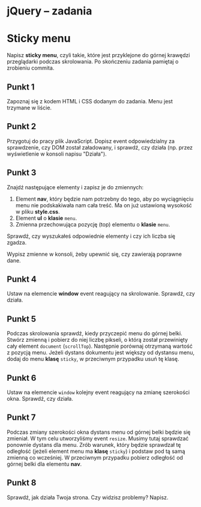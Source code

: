 # jQuery &ndash; zadania
# Sticky menu

Napisz **sticky menu**, czyli takie, które jest przyklejone do górnej krawędzi przeglądarki podczas skrolowania.
Po skończeniu zadania pamiętaj o zrobieniu commita.

## Punkt 1
Zapoznaj się z kodem HTML i CSS dodanym do zadania. Menu jest trzymane w liście.

## Punkt 2
Przygotuj do pracy plik JavaScript. Dopisz event odpowiedzialny za sprawdzenie, czy DOM został załadowany, i sprawdź, czy działa (np. przez wyświetlenie w konsoli napisu "Działa").

## Punkt 3
Znajdź następujące elementy i zapisz je do zmiennych:

1. Element **nav**, który będzie nam potrzebny do tego, aby po wyciągnięciu menu nie podskakiwała nam cała treść. Ma on już ustawioną wysokość w pliku **style.css**.
2. Element **ul** o **klasie** ```menu```.
3. Zmienna przechowująca pozycję (top) elementu o **klasie** ```menu```.

Sprawdź, czy wyszukałeś odpowiednie elementy i czy ich liczba się zgadza.

Wypisz zmienne w konsoli, żeby upewnić się, czy zawierają poprawne dane.

## Punkt 4
Ustaw na elemencie **window** event reagujący na skrolowanie. Sprawdź, czy działa.

## Punkt 5
Podczas skrolowania sprawdź, kiedy przyczepić menu do górnej belki. Stwórz zmienną i pobierz do niej liczbę pikseli, o którą został przewinięty cały element ```document```  (```scrollTop```).
Następnie porównaj otrzymaną wartość z pozycją menu. Jeżeli dystans dokumentu jest większy od dystansu menu, dodaj do menu **klasę** ```sticky```, w przeciwnym przypadku usuń tę klasę.

## Punkt 6
Ustaw na elemencie ```window``` kolejny event reagujący na zmianę szerokości okna. Sprawdź, czy działa.

## Punkt 7
Podczas zmiany szerokości okna dystans menu od górnej belki będzie się zmieniał. W tym celu utworzyliśmy event ```resize```.
Musimy tutaj sprawdzać ponownie dystans dla menu. Zrób warunek, który będzie sprawdzał tę odległość (jeżeli element menu ma **klasę** ```sticky```) i podstaw pod tą samą zmienną co wcześniej. W przeciwnym przypadku pobierz odległość od górnej belki dla elementu **nav**.

## Punkt 8
Sprawdź, jak działa Twoja strona. Czy widzisz problemy? Napisz.
